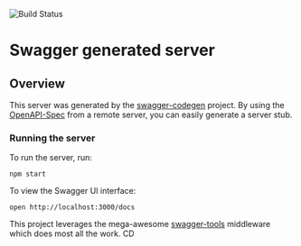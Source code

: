 ![Build Status](https://codebuild.us-east-1.amazonaws.com/badges?uuid=eyJlbmNyeXB0ZWREYXRhIjoiMUtUd3l4M0t2ekh2RUVVNkNvenpRQ2dPK3BxU1piaEltOFhwNDErdHN6cVIveFMyeUx3MjNnNXFjb3Q1V2VzM0xXQURpTWlTVThjTXRXYjRGQzVTM01rPSIsIml2UGFyYW1ldGVyU3BlYyI6IkhZbkNqT2tDeTNWVC9EUTMiLCJtYXRlcmlhbFNldFNlcmlhbCI6MX0%3D&branch=master)

# Swagger generated server

## Overview
This server was generated by the [swagger-codegen](https://github.com/swagger-api/swagger-codegen) project.  By using the [OpenAPI-Spec](https://github.com/OAI/OpenAPI-Specification) from a remote server, you can easily generate a server stub.

### Running the server
To run the server, run:

```
npm start
```

To view the Swagger UI interface:

```
open http://localhost:3000/docs
```

This project leverages the mega-awesome [swagger-tools](https://github.com/apigee-127/swagger-tools) middleware which does most all the work.
CD
